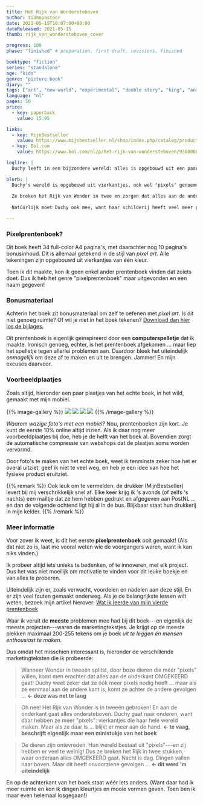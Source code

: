 ```yaml
---
title: Het Rijk van Wondersteboven
author: tiamopastoor
date: 2021-05-15T10:07:00+00:00
dateReleased: 2021-05-15
thumb: rijk_van_wondersteboven_cover

progress: 100
phase: "finished" # preparation, first draft, revisions, finished

booktype: "fiction"
series: "standalone"
age: "kids"
genre: "picture book"
diary: ""
tags: ["art", "new world", "experimental", "double story", "king", "animals", "pixels", "game"]
language: "nl"
pages: 50
price: 
  - key: paperback
    value: 15.95

links:
  - key: MijnBestseller
    value: https://www.mijnbestseller.nl/shop/index.php/catalog/product/view/id/572185/s/het-rijk-van-wondersteboven-het-allereerste-pixelprentenboek-263522-www-mijnbestseller-nl/
  - key: Bol.com
    value: https://www.bol.com/nl/p/het-rijk-van-wondersteboven/9300000039565817/

logline: |
  Duchy leeft in een bijzondere wereld: alles is opgebouwd uit een paar vierkantjes, ook wel “pixels” genoemd. Maar de dieren zijn niet tevreden: ze willen méér pixels en stelen ze van de andere kant …

blurb: |
  Duchy's wereld is opgebouwd uit vierkantjes, ook wel "pixels" genoemd. De dieren leven in vrede, totdat de stekelvarkens besluiten dat ze méér pixels willen!
  
  Ze breken het Rijk van Wonder in twee en zorgen dat alles aan de andere kant _omgekeerd_ gaat. Dingen vallen omhoog. Nacht is dag. Iedereen krijgt zoveel _pixels_ als ze willen.
  
  Natúúrlijk moet Duchy ook mee, want haar schilderij heeft veel meer pixels nodig! Maar als ze eenmaal aan de andere kant is ... blijken er grote gevolgen aan dit Wondersteboven.

---
```


### Pixelprentenboek?

Dit boek heeft 34 full-color A4 pagina's, met daarachter nog 10 pagina's bonusinhoud. Dit is allemaal getekend in de stijl van _pixel art_. Alle tekeningen zijn opgebouwd uit vierkantjes van één kleur.

Toen ik dit maakte, kon ik geen enkel ander prentenboek vinden dat zoiets doet. Dus ik heb het genre "pixelprentenboek" maar uitgevonden en een naam gegeven!

### Bonusmateriaal 

Achterin het boek zit bonusmateriaal om zelf te oefenen met _pixel art_. Is dit niet genoeg ruimte? Of wil je niet in het boek tekenen? [Download dan hier los de bijlages.](https://drive.google.com/drive/folders/1o8Az1iiaPsAHwWglq_v106Z9mS5Foz8m)

Dit prentenboek is eigenlijk geïnspireerd door een **computerspelletje** dat ik maakte. Ironisch genoeg, echter, is het prentenboek afgekomen ... maar liep het spelletje tegen allerlei problemen aan. Daardoor bleek het uiteindelijk _onmogelijk_ om deze af te maken en uit te brengen. Jammer! En mijn excuses daarvoor.

### Voorbeeldplaatjes 

Zoals altijd, hieronder een paar plaatjes van het echte boek, in het wild, gemaakt met mijn mobiel.

{{% image-gallery %}}
![](wondersteboven_1.webp)
![](wondersteboven_2.webp)
![](wondersteboven_3.webp)
![](wondersteboven_4.webp)
{{% /image-gallery %}}

_Waarom wazige foto's met een mobiel?_ Nou, prentenboeken zijn kort. Je kunt de eerste 10% online altijd inzien. Als ik daar nog meer voorbeeldplaatjes bij doe, heb je de helft van het boek al. Bovendien zorgt de automatische compressie van webshops dat de plaatjes soms worden vervormd.

Door foto's te maken van het echte boek, weet ik tenminste zeker hoe het er overal uitziet, geef ik niet te veel weg, en heb je een idee van hoe het fysieke product eruitziet.

{{% remark %}}
Ook leuk om te vermelden: de drukker (MijnBestseller) levert bij mij verschrikkelijk snel af. Elke keer krijg ik 's avonds (of zelfs 's nachts) een mailtje dat ze hem hebben gedrukt en afgegeven aan PostNL ... en dan de volgende ochtend ligt hij al in de bus. Blijkbaar staat hun drukkerij in mijn kelder.
{{% /remark %}}

### Meer informatie 

Voor zover ik weet, is dit het eerste **pixelprentenboek** ooit gemaakt! (Als dat niet zo is, laat me vooral weten wie de voorgangers waren, want ik kan niks vinden.)

Ik probeer altijd iets unieks te bedenken, of te innoveren, met elk project. Dus het was niet moeilijk om motivatie te vinden voor dit leuke boekje en van alles te proberen.

Uiteindelijk zijn er, zoals verwacht, voordelen en nadelen aan deze stijl. En er zijn veel fouten gemaakt onderweg. Als je de belangrijkste lessen wilt weten, bezoek mijn artikel hierover: [Wat ik leerde van mijn vierde prentenboek](/blog/2021/2021-06-01-wat-ik-leerde-van-mijn-vierde-prentenboek)

Waar ik veruit de **meeste** problemen mee had bij dit boek---en eigenlijk de meeste projecten---waren de marketingtekstjes. Je krijgt op de meeste plekken maximaal 200-255 tekens om je boek _uit te leggen én mensen enthousiast te maken_. 

Dus omdat het misschien interessant is, hieronder de verschillende marketingteksten die ik probeerde:

> Wanneer Wonder in tweeën splitst, door boze dieren die méér "pixels" willen, komt men erachter dat alles aan de onderkant OMGEKEERD gaat! Duchy weet zeker dat ze óók meer pixels nodig heeft ... maar als ze eenmaal aan de andere kant is, komt ze achter de andere gevolgen ... **<- deze was net te lang**

> Oh nee! Het Rijk van Wonder is in tweeën gebroken! En aan de onderkant gaat alles ondersteboven. Duchy gaat naar onderen, want daar hebben ze meer "pixels": vierkantjes die haar hele wereld maken. Maar als ze daar is ... blijkt er meer aan de hand. **<- te vaag, beschrijft eigenlijk maar een ministukje van het boek**

> De dieren zijn ontevreden. Hun wereld bestaat uit "pixels"---en zij hebben er veel te weinig! Dus ze breken het Rijk in twee stukken, waar onderaan alles OMGEKEERD gaat. Nacht is dag. Dingen vallen naar boven. Maar dit heeft onvoorziene gevolgen ... **<- dit werd 'm uiteindelijk**

En op de achterkant van het boek staat wéér iets anders. (Want daar had ik meer ruimte en kon ik dingen kleurtjes en mooie vormen geven. Toen ben ik maar even helemaal losgegaan!)